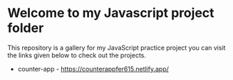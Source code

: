 # Welcome to my Javascript project folder

This repository is a gallery for my JavaScript practice project you can visit the links given below to check out the projects. 

* counter-app - https://counterappfer615.netlify.app/
